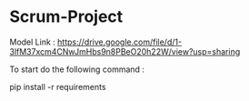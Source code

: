 # Scrum-Project
 Model Link : https://drive.google.com/file/d/1-3lfM37xcm4CNwJmHbs9n8PBeO20h22W/view?usp=sharing
 
 To start do the following command :
 
 pip install -r requirements
 
